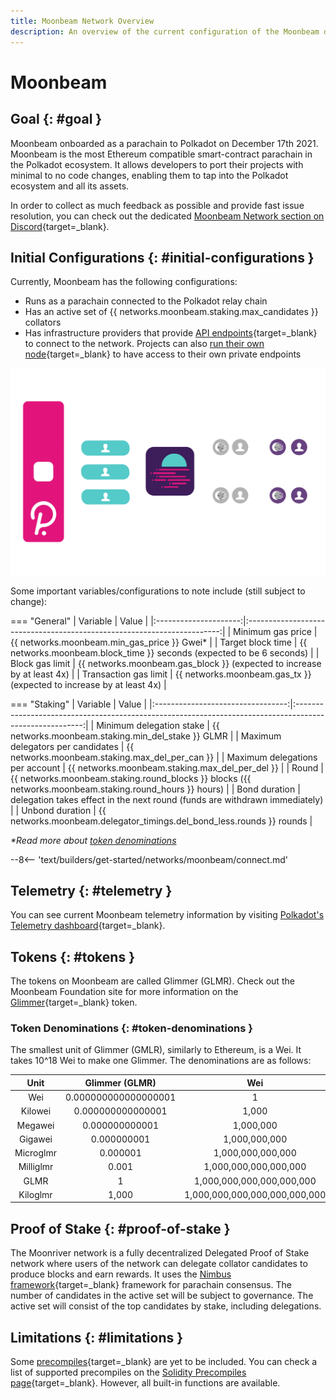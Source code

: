 ```yaml
---
title: Moonbeam Network Overview
description: An overview of the current configuration of the Moonbeam deployment on Polkadot, Moonbeam, and information on how to start building on it using Solidity.
---
```


# Moonbeam

## Goal {: #goal }

Moonbeam onboarded as a parachain to Polkadot on December 17th 2021. Moonbeam is the most Ethereum compatible smart-contract parachain in the Polkadot ecosystem. It allows developers to port their projects with minimal to no code changes, enabling them to tap into the Polkadot ecosystem and all its assets.

In order to collect as much feedback as possible and provide fast issue resolution, you can check out the dedicated [Moonbeam Network section on Discord](https://discord.gg/PfpUATX){target=\_blank}.

## Initial Configurations {: #initial-configurations }

Currently, Moonbeam has the following configurations:

- Runs as a parachain connected to the Polkadot relay chain
- Has an active set of {{ networks.moonbeam.staking.max_candidates }} collators
- Has infrastructure providers that provide [API endpoints](/builders/get-started/endpoints){target=\_blank} to connect to the network. Projects can also [run their own node](/node-operators/networks/run-a-node){target=\_blank} to have access to their own private endpoints

![Moonbeam Diagram](/images/learn/platform/networks/moonbeam-diagram.webp)

Some important variables/configurations to note include (still subject to change):

=== "General"
    |       Variable        |                                  Value                                  |
    |:---------------------:|:-----------------------------------------------------------------------:|
    |   Minimum gas price   |               {{ networks.moonbeam.min_gas_price }} Gwei*               |
    |   Target block time   |  {{ networks.moonbeam.block_time }} seconds (expected to be 6 seconds)  |
    |    Block gas limit    | {{ networks.moonbeam.gas_block }} (expected to increase by at least 4x) |
    | Transaction gas limit |  {{ networks.moonbeam.gas_tx }} (expected to increase by at least 4x)   |

=== "Staking"
    |             Variable              |                                                  Value                                                  |
    |:---------------------------------:|:-------------------------------------------------------------------------------------------------------:|
    |     Minimum delegation stake      |                           {{ networks.moonbeam.staking.min_del_stake }} GLMR                            |
    | Maximum delegators per candidates |                             {{ networks.moonbeam.staking.max_del_per_can }}                             |
    |  Maximum delegations per account  |                             {{ networks.moonbeam.staking.max_del_per_del }}                             |
    |               Round               | {{ networks.moonbeam.staking.round_blocks }} blocks ({{ networks.moonbeam.staking.round_hours }} hours) |
    |           Bond duration           |               delegation takes effect in the next round (funds are withdrawn immediately)               |
    |          Unbond duration          |                     {{ networks.moonbeam.delegator_timings.del_bond_less.rounds }} rounds                      |

_*Read more about [token denominations](#token-denominations)_

--8<-- 'text/builders/get-started/networks/moonbeam/connect.md'

## Telemetry {: #telemetry }

You can see current Moonbeam telemetry information by visiting [Polkadot's Telemetry dashboard](https://telemetry.polkadot.io/#list/0xfe58ea77779b7abda7da4ec526d14db9b1e9cd40a217c34892af80a9b332b76d){target=\_blank}.

## Tokens {: #tokens }

The tokens on Moonbeam are called Glimmer (GLMR). Check out the Moonbeam Foundation site for more information on the [Glimmer](https://moonbeam.foundation/glimmer-token){target=\_blank} token.

### Token Denominations {: #token-denominations }

The smallest unit of Glimmer (GMLR), similarly to Ethereum, is a Wei. It takes 10^18 Wei to make one Glimmer. The denominations are as follows:

|   Unit    |    Glimmer (GLMR)    |              Wei              |
|:---------:|:--------------------:|:-----------------------------:|
|    Wei    | 0.000000000000000001 |               1               |
|  Kilowei  |  0.000000000000001   |             1,000             |
|  Megawei  |    0.000000000001    |           1,000,000           |
|  Gigawei  |     0.000000001      |         1,000,000,000         |
| Microglmr |       0.000001       |       1,000,000,000,000       |
| Milliglmr |        0.001         |     1,000,000,000,000,000     |
|   GLMR    |          1           |   1,000,000,000,000,000,000   |
| Kiloglmr  |        1,000         | 1,000,000,000,000,000,000,000 |

## Proof of Stake {: #proof-of-stake }

The Moonriver network is a fully decentralized Delegated Proof of Stake network where users of the network can delegate collator candidates to produce blocks and earn rewards. It uses the [Nimbus framework](/learn/features/consensus){target=\_blank} framework for parachain consensus. The number of candidates in the active set will be subject to governance. The active set will consist of the top candidates by stake, including delegations.

## Limitations {: #limitations }

Some [precompiles](https://docs.klaytn.com/smart-contract/precompiled-contracts){target=\_blank} are yet to be included. You can check a list of supported precompiles on the [Solidity Precompiles page](/builders/pallets-precompiles/precompiles/overview){target=\_blank}. However, all built-in functions are available.

